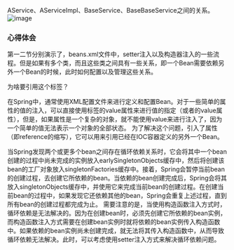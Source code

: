 AService、AServiceImpl、BaseService、BaseBaseService之间的关系。
![image](https://github.com/user-attachments/assets/678218b4-261c-4371-be50-a908f3cb7253)


### 心得体会
第一二节分别演示了，beans.xml文件中，setter注入以及构造器注入的一些流程。但是如果有多个类，而且这些类之间具有一些关系，即一个Bean需要依赖另外一个Bean的时候，此时如何配置以及管理这些关系。

为啥要引用<ref>这个标签？

在Spring中，通常使用XML配置文件来进行定义和配置Bean。对于一些简单的属性的值的注入，可以直接使用<property>标签的value属性来进行值的指定（或者<constructor>的value属性），但是，如果属性是一个复杂的对象，就不能使用value来进行注入了，因为一个简单的值无法表示一个对象的全部状态。
为了解决这个问题，引入了<ref>属性（即reference的缩写），它可以用来引用已经在IOC容器定义的另外一个Bean。


当Spring发现两个或更多个bean之间存在循环依赖关系时，它会将其中一个bean创建的过程中尚未完成的实例放入earlySingletonObjects缓存中，然后将创建该bean的工厂对象放入singletonFactories缓存中。接着，Spring会暂停当前bean的创建过程，去创建它所依赖的bean。当依赖的bean创建完成后，Spring会将其放入singletonObjects缓存中，并使用它来完成当前bean的创建过程。在创建当前bean的过程中，如果发现它还依赖其他的bean，Spring会重复上述过程，直到所有bean的创建过程都完成为止。
需要注意的是，当使用构造函数注入方式时，循环依赖是无法解决的。因为在创建bean时，必须先创建它所依赖的bean实例，而构造函数注入方式需要在创建bean实例时就将依赖的bean实例传入构造函数中。如果依赖的bean实例尚未创建完成，就无法将其传入构造函数中，从而导致循环依赖无法解决。此时，可以考虑使用setter注入方式来解决循环依赖问题。
